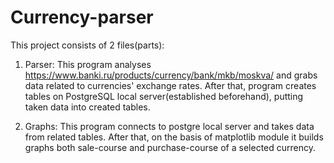 # Currency-parser
This project consists of 2 files(parts):

1) Parser: This program analyses https://www.banki.ru/products/currency/bank/mkb/moskva/
and grabs data related to currencies' exchange rates. 
After that, program creates tables on PostgreSQL local server(established beforehand),
putting taken data into created tables.

2) Graphs: This program connects to postgre local server and takes data from related tables.
After that, on the basis of matplotlib module it builds graphs both sale-course and purchase-course of a selected currency.
    
